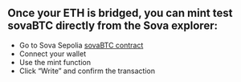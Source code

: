 ## Once your ETH is bridged, you can mint test sovaBTC directly from the Sova explorer:

- Go to Sova Sepolia [sovaBTC contract](https://explorer.testnet.sova.io/address/0x5Db496debB227455cE9f482f9E443f1073a55456?tab=read_write_contract#0x1249c58b)
- Connect your wallet
- Use the mint function
- Click “Write” and confirm the transaction

